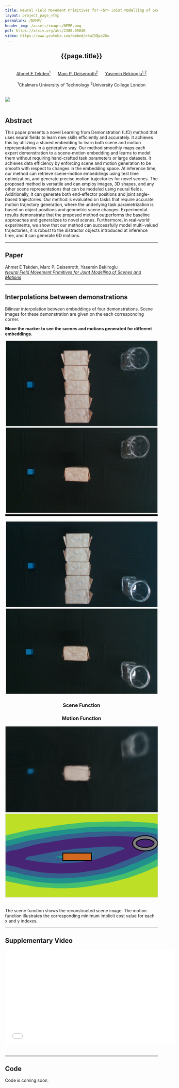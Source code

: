 ```yaml
---
title: Neural Field Movement Primitives for <br> Joint Modelling of Scenes and Motions
layout: project_page_nfmp
permalink: /NFMP/
header_img: /assets/images/NFMP.png
pdf: https://arxiv.org/abs/2308.05040
video: https://www.youtube.com/embed/ekaIVBpe2Gw
---
```


<div id="primarycontent">
<center>
<h2>{{page.title}}</h2>   
<br> 
	<a href="/">Ahmet E Tekden<sup>1</sup></a> &nbsp;&nbsp;&nbsp;&nbsp;
	<a href="https://www.deisenroth.cc/">Marc P. Deisenroth<sup>2</sup></a> &nbsp;&nbsp;&nbsp;&nbsp;
	<a href="https://yaseminb.github.io/">Yasemin Bekiroglu<sup>1,2</sup></a><br><br>
	<sup>1</sup>Chalmers University of Technology
	<sup>2</sup>University College London
</center>
<br>

<img width="1000" style="margin: 0px " id="header_img" src="{{page.header_img}}"/><br>
<br>
<h2>Abstract</h2>
<p>
This paper presents a novel Learning from Demonstration (LfD) method that uses neural fields to learn 
new skills efficiently and accurately. It achieves this by utilizing a shared embedding to learn both 
scene and motion representations in a generative way. Our method smoothly maps each expert demonstration 
to a scene-motion embedding and learns to model them without requiring hand-crafted task parameters or 
large datasets. It achieves data efficiency by enforcing scene and motion generation to be smooth with 
respect to changes in the embedding space. At inference time, our method can retrieve scene-motion 
embeddings using test time optimization, and generate precise motion trajectories for novel scenes. 
The proposed method is versatile and can employ images, 3D shapes, and any other scene representations 
that can be modeled using neural fields. Additionally, it can generate both end-effector positions and 
joint angle-based trajectories. Our method is evaluated on tasks that require accurate motion trajectory 
generation, where the underlying task parametrization is based on object positions and geometric scene changes. 
Experimental results demonstrate that the proposed method outperforms the baseline approaches and generalizes 
to novel scenes. Furthermore, in real-world experiments, we show that our method can successfully model 
multi-valued trajectories, it is robust to the distractor objects introduced at inference time, and it 
can generate 6D motions.
</p>
<hr>

<h2>Paper</h2>
<p>Ahmet E Tekden, Marc P. Deisenroth, Yasemin Bekiroglu<br/>
<a href="{{page.pdf}}"><em>Neural Field Movement Primitives for Joint Modelling of Scenes and Motions</em></a></p>

<hr>

<h2>Interpolations between demonstrations</h2>

<p>Bilinear interpolation between embeddings of four demonstrations. Scene images for these demonstration are given on the each corresponding corner. </p>

<p> <b>Move the marker to see the scenes and motions generated for different embeddings.</b></p>
<div id="widget">
  <div class="demo_area row" style="margin: 1px ">
    <div class="col-4">
      <div class="row"><img id="demo_0" class="col" src="/assets/images/nfmp/demo_6.png"> </div>
      <div class="row"><img id="demo_0" class="col" src="/assets/images/nfmp/demo_0.png"> </div>
    </div>
    <div id ="interp_plane" class="col-4" style="top: 10px ">
      <div id="markerbounds">
        <div id="box">
          <div id="marker" class="is-hoverable" style="border: 3px solid black;"></div>
        </div>  
      </div>
      <br/>
    </div>
    <div class="col-4">
      <div class="row"><img id="demo_0" class="col" src="/assets/images/nfmp/demo_8.png"> </div>
      <div class="row"><img id="demo_0" class="col" src="/assets/images/nfmp/demo_2.png"> </div>
    </div>
  </div>

  <div id="image_titles" class="row">
    <h3 id="rgb_title" style="text-align: center" class="col-6"> Scene Function </h3>
    <h3 id="motion_title" style="text-align: center" class="col-6"> Motion Function </h3>
  </div>

  <div id="images" class="row">
    <img id="interp_rgb" class="col-6" src="/assets/images/nfmp/rgb_0.png">
    <img id="interp_mp" class="col-6" src="/assets/images/nfmp/mp_0.png">  
  </div>
</div>
<br>
<p> The scene function shows the reconstructed scene image. The motion function illustrates the corresponding minimum implicit cost value for each x and y indexes.</p>
<hr>
<h2>Supplementary Video</h2>

<div class="video">
    <iframe width="560" height="315" src="{{page.video}}" frameborder="0" allow="accelerometer; autoplay; encrypted-media; gyroscope; picture-in-picture" allowfullscreen></iframe>
</div>
<br/><hr>

<h2>Code</h2>

<p>Code is coming soon.</p>
<br/>
<script type="text/javascript">
    var slider = {
      get_position: function() {
        var marker_pos = $('#marker').position();
        var left_pos = marker_pos.left + slider.marker_size / 2;
        var top_pos = marker_pos.top + slider.marker_size / 2;
        
        slider.position = {
          left: left_pos,
          top: top_pos,
          x: Math.round(slider.round_factor.x * (left_pos * slider.xmax / slider.width)) / slider.round_factor.x,
          y: Math.round((slider.round_factor.y * (slider.height - top_pos) * slider.ymax / slider.height)) / slider.round_factor.y,
        };

      },
      
      update_img: function(){
        index = slider.position.x * 6 + slider.position.y 
        document.getElementById("interp_rgb").src="/assets/images/nfmp/rgb_"+index.toString()+".png";
        document.getElementById("interp_mp").src="/assets/images/nfmp/mp_"+index.toString()+".png";
      },
      
      draw: function(x_size, y_size, xmax, ymax, marker_size, round_to) {
        
        if ((x_size === undefined) && (y_size === undefined) && (xmax === undefined) && (ymax === undefined) && (marker_size === undefined) && (round_to === undefined)) {
          x_size = 150;
          y_size = 150;
          xmax = 1;
          ymax = 1;
          marker_size = 20;
          round_to = 2;
        };
        
        slider.marker_size = marker_size;
        slider.height = y_size;
        slider.width = x_size;
        slider.xmax = xmax;
        slider.ymax = ymax;
        round_to = Math.pow(10, round_to);
        slider.round_factor = {
          x: round_to,
          y: round_to,
        };
        
        $("#markerbounds").css({
          "width": (x_size + marker_size).toString() + 'px',
          "height": (y_size + marker_size).toString() + 'px',
        });
        $("#box").css({
          "width": x_size.toString() + 'px',
          "height": y_size.toString() + 'px',
          "top": 15,
          "left": 15,
        });
        $("#marker").css({
          "width": marker_size.toString() + 'px',
          "height": marker_size.toString() + 'px',
        });
                
        $("#interp_plane").css({
          "width": (x_size + marker_size).toString() + 'px',
        });
        
        slider.get_position();
        
      },
      
    };
  $( document ).ready(function() {
    slider.draw(300,300,5,5,40,0);
    slider.update_img()
  });
  $("#marker").draggable({ 
      containment: "#markerbounds",
      drag: function() {
        slider.get_position();
        slider.update_img()
      },
  });  
</script>
